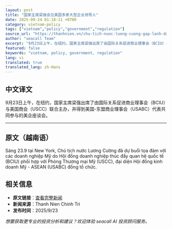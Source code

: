 ```yaml
---
layout: post
title: "国家主席梁强会见美国多家大型企业领导人"
date: 2025-09-24 01:18:11 +0700
category: vietnam-policy
tags: ["vietnam","policy","government","regulation"]
source_url: "https://thanhnien.vn/chu-tich-nuoc-luong-cuong-gap-lanh-dao-cac-tap-doan-lon-cua-my-185250924043547927.htm"
author: "seacall Team"
excerpt: "9月23日上午，在纽约，国家主席梁强出席了由国际关系促进商业理事会（BCIU）与美国商会（USCC）联合主办，并得到美国-东盟商业理事会（USABC）代表共同参与的美企座谈会。..."
featured: false
keywords: "vietnam, policy, government, regulation"
lang: vi
translated: true
translated_lang: zh-Hans
---
```


## 中文译文

9月23日上午，在纽约，国家主席梁强出席了由国际关系促进商业理事会（BCIU）与美国商会（USCC）联合主办，并得到美国-东盟商业理事会（USABC）代表共同参与的美企座谈会。

---

## 原文（越南语）

S&aacute;ng 23.9 tại New York, Chủ tịch nước Lương Cường đ&atilde; dự buổi tọa đ&agrave;m với c&aacute;c doanh nghiệp Mỹ do Hội đồng doanh nghiệp th&uacute;c đẩy quan hệ quốc tế (BCIU) phối hợp với Ph&ograve;ng Thương mại Mỹ (USCC), đại diện Hội đồng kinh doanh Mỹ - ASEAN (USABC) đồng tổ chức.

## 相关信息

- **原文链接**：[查看完整新闻](https://thanhnien.vn/chu-tich-nuoc-luong-cuong-gap-lanh-dao-cac-tap-doan-lon-cua-my-185250924043547927.htm)
- **新闻来源**：Thanh Nien Chinh Tri
- **发布时间**：2025/9/23

*想要获取更专业的投资分析和建议？欢迎体验 seacall AI 投资顾问服务。*